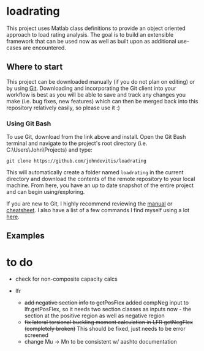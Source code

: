 # loadrating
This project uses Matlab class definitions to provide an object oriented approach to load rating analysis. The goal is to build an extensible framework that can be used now as well as built upon as additional use-cases are encountered.


## Where to start
This project can be downloaded manually (if you do not plan on editing) or by using [Git](https://git-scm.com). Downloading and incorporating the Git client into your workflow is best as you will be able to save and track any changes you make (i.e. bug fixes, new features) which can then be merged back into this repository relatively easily, so please use it :)


### Using Git Bash
To use Git, download from the link above and install. Open the Git Bash terminal and navigate to the project's root directory (i.e. C:\Users\John\Projects) and type:

```
git clone https://github.com/johndevitis/loadrating
```

This will automatically create a folder named `loadrating` in the current directory and download the contents of the remote repository to your local machine. From here, you have an up to date snapshot of the entire project and can begin using/exploring.

If you are new to Git, I highly recommend reviewing the [manual](https://git-scm.com/book/en/v2/Getting-Started-About-Version-Control) or [cheatsheet](https://services.github.com/kit/downloads/github-git-cheat-sheet.pdf). I also have a list of a few commands I find myself using a lot [here](https://github.com/johndevitis/useful_things).

## Examples


# to do

* check for non-composite capacity calcs

* lfr
	* ~~add negative section info to getPosFlex~~ added compNeg input to lfr.getPosFlex, so it needs two section classes as inputs now - the section at the positive region as well as negative region
	* ~~fix lateral torsional buckling moment calculation in LFR getNegFlex (completely broken)~~ This should be fixed, just needs to be error screened
  * change Mu -> Mn to be consistent w/ aashto documentation
